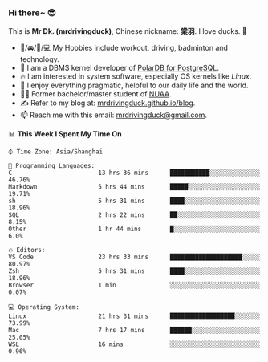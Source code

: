 ### Hi there~ 😎

This is **Mr Dk. (mrdrivingduck)**, Chinese nickname: **棠羽**. I love ducks. 🦆

- 💪/🚘/🏸/💻 My Hobbies include workout, driving, badminton and technology.
- 🍊 I am a DBMS kernel developer of [PolarDB for PostgreSQL](https://github.com/ApsaraDB/PolarDB-for-PostgreSQL).
- 🔥 I am interested in system software, especially OS kernels like *Linux*.
- 🔧 I enjoy everything pragmatic, helpful to our daily life and the world.
- 👨‍🎓 Former bachelor/master student of [NUAA](https://en.wikipedia.org/wiki/Nanjing_University_of_Aeronautics_and_Astronautics).
- ✍ Refer to my blog at: [mrdrivingduck.github.io/blog](https://www.mrdrivingduck.cn/blog/#/).
- 📫 Reach me with this email: [mrdrivingduck@gmail.com](mailto:mrdrivingduck@gmail.com).

<!--START_SECTION:waka-->
📊 **This Week I Spent My Time On** 

```text
⌚︎ Time Zone: Asia/Shanghai

💬 Programming Languages: 
C                        13 hrs 36 mins      ███████████░░░░░░░░░░░░░░   46.76% 
Markdown                 5 hrs 44 mins       █████░░░░░░░░░░░░░░░░░░░░   19.71% 
sh                       5 hrs 31 mins       ████░░░░░░░░░░░░░░░░░░░░░   18.96% 
SQL                      2 hrs 22 mins       ██░░░░░░░░░░░░░░░░░░░░░░░   8.15% 
Other                    1 hr 44 mins        █░░░░░░░░░░░░░░░░░░░░░░░░   6.0%

🔥 Editors: 
VS Code                  23 hrs 33 mins      ████████████████████░░░░░   80.97% 
Zsh                      5 hrs 31 mins       ████░░░░░░░░░░░░░░░░░░░░░   18.96% 
Browser                  1 min               ░░░░░░░░░░░░░░░░░░░░░░░░░   0.07%

💻 Operating System: 
Linux                    21 hrs 31 mins      ██████████████████░░░░░░░   73.99% 
Mac                      7 hrs 17 mins       ██████░░░░░░░░░░░░░░░░░░░   25.05% 
WSL                      16 mins             ░░░░░░░░░░░░░░░░░░░░░░░░░   0.96%

```


<!--END_SECTION:waka-->

<!-- ![Mr Dk.'s GitHub Stats](https://github-readme-stats.vercel.app/api?username=mrdrivingduck&count_private&show_icons=true&theme=buefy) -->

<!-- ![Most Used Languages](https://github-readme-stats.vercel.app/api/top-langs/?username=mrdrivingduck&exclude_repo=mips32-CPU,snort-tcp-socket&theme=buefy&layout=compact&langs_count=10) -->


<!--
**mrdrivingduck/mrdrivingduck** is a ✨ _special_ ✨ repository because its `README.md` (this file) appears on your GitHub profile.

Here are some ideas to get you started:

- 🔭 I’m currently working on ...
- 🌱 I’m currently learning ...
- 👯 I’m looking to collaborate on ...
- 🤔 I’m looking for help with ...
- 💬 Ask me about ...
- 📫 How to reach me: ...
- 😄 Pronouns: ...
- ⚡ Fun fact: ...
-->
